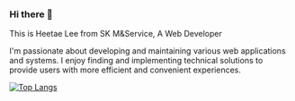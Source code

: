 ### Hi there 👋

This is Heetae Lee from SK M&Service, A Web Developer

I'm passionate about developing and maintaining various web applications and systems. 
I enjoy finding and implementing technical solutions to provide users with more efficient and convenient experiences.

[![Top Langs](https://github-readme-stats.vercel.app/api/top-langs/?username=heetae-L)](https://github.com/anuraghazra/github-readme-stats)

<!--
**heetae-L/heetae-L** is a ✨ _special_ ✨ repository because its `README.md` (this file) appears on your GitHub profile.

Here are some ideas to get you started:

- 🔭 I’m currently working on ...
- 🌱 I’m currently learning ...
- 👯 I’m looking to collaborate on ...
- 🤔 I’m looking for help with ...
- 💬 Ask me about ...
- 📫 How to reach me: ...
- 😄 Pronouns: ...
- ⚡ Fun fact: ...
-->
